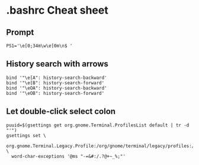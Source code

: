 # .bashrc Cheat sheet
## Prompt
```
PS1='\e[0;34m\w\e[0m\n$ '
```

## History search with arrows
```
bind '"\e[A": history-search-backward'
bind '"\e[B": history-search-forward'
bind '"\eOA": history-search-backward'
bind '"\eOB": history-search-forward'
```

## Let double-click select colon
```
puuid=$(gsettings get org.gnome.Terminal.ProfilesList default | tr -d "'")
gsettings set \
  org.gnome.Terminal.Legacy.Profile:/org/gnome/terminal/legacy/profiles:/:$puuid/ \
  word-char-exceptions '@ms "-=&#:/.?@+~_%;"'
```
